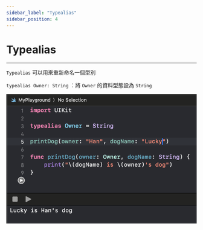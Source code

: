 ```yaml
---
sidebar_label: "Typealias"
sidebar_position: 4
---
```


# Typealias

---

`Typealias` 可以用來重新命名一個型別

`typealias Owner: String` ：將 `Owner` 的資料型態設為 `String`

![Typealias image](/img/swift_img/2024-08-06_10.25.32.png)
